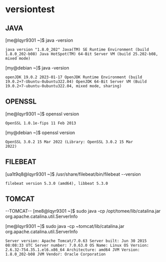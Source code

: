 # versiontest



## JAVA 

[me@lqyr9301 ~]$ java -version

<code>java version "1.8.0_202"
Java(TM) SE Runtime Environment (build 1.8.0_202-b08)
Java HotSpot(TM) 64-Bit Server VM (build 25.202-b08, mixed mode)</code>

[my@debian ~]$ java -version

<code>openJDK 19.0.2 2023-01-17
OpenJDK Runtime Environment (build 19.0.2+7-Ubuntu-0ubuntu322.04)
OpenJDK 64-Bit Server VM (Build 19.0.2+7-ubuntu-0ubuntu322.04, mixed mode, sharing)</code>


## OPENSSL


[me@lqyr9301 ~]$ openssl version

<code>OpenSSL 1.0.1e-fips 11 Feb 2013</code>

[my@debian ~]$ openssl version

<code>OpenSSL 3.0.2 15 Mar 2022 (Library: OpenSSL 3.0.2 15 Mar 2022)</code>


## FILEBEAT

[ua1t9q8@lqyr9301 ~]$ /usr/share/filebeat/bin/filebeat --version

<code>filebeat version 5.3.0 (amd64), libbeat 5.3.0</code>



## TOMCAT

--TOMCAT--
[me8@lqyr9301 ~]$ sudo java -cp /opt/tomee/lib/catalina.jar org.apache.catalina.util.ServerInfo


[me@lqyr9301 ~]$ sudo java -cp ~tomcat/lib/catalina.jar org.apache.catalina.util.ServerInfo

<code>Server version: Apache Tomcat/7.0.63
Server built:   Jun 30 2015 08:08:33 UTC
Server number:  7.0.63.0
OS Name:        Linux
OS Version:     2.6.32-754.35.1.el6.x86_64
Architecture:   amd64
JVM Version:    1.8.0_202-b08
JVM Vendor:     Oracle Corporation</code>

